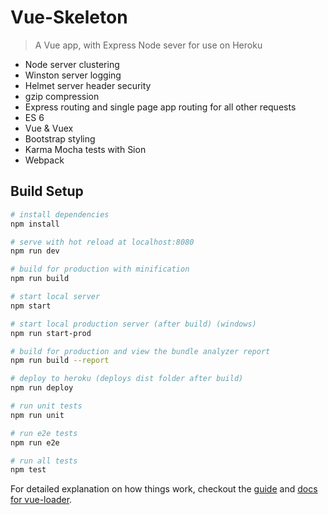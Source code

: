 # Vue-Skeleton

> A Vue app, with Express Node sever for use on Heroku
- Node server clustering
- Winston server logging
- Helmet server header security
- gzip compression
- Express routing and single page app routing for all other requests
- ES 6
- Vue & Vuex
- Bootstrap styling
- Karma Mocha tests with Sion
- Webpack 

## Build Setup

``` bash
# install dependencies
npm install

# serve with hot reload at localhost:8080
npm run dev

# build for production with minification
npm run build

# start local server
npm start

# start local production server (after build) (windows)
npm run start-prod

# build for production and view the bundle analyzer report
npm run build --report

# deploy to heroku (deploys dist folder after build)
npm run deploy

# run unit tests
npm run unit

# run e2e tests
npm run e2e

# run all tests
npm test
```

For detailed explanation on how things work, checkout the [guide](http://vuejs-templates.github.io/webpack/) and [docs for vue-loader](http://vuejs.github.io/vue-loader).

